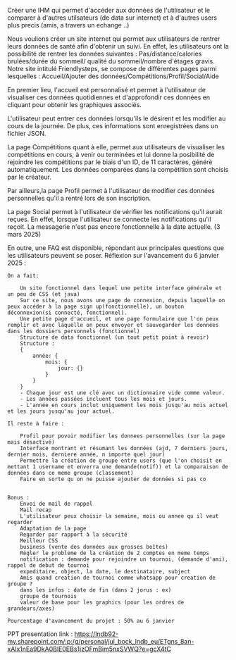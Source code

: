 Créer une IHM   qui permet d'accéder aux données de l'utilisateur et le comparer à d'autres utilsateurs (de data sur internet) et à d'autres users plus precis (amis, a travers un echange ..)



Nous voulions créer un site internet qui permet aux utilisateurs de rentrer leurs données de santé afin d'obtenir un suivi. En effet, les utilisateurs ont la possibilité de rentrer les données suivantes : Pas/distance/calories brulées/durée du sommeil/ qualité du sommeil/nombre d'étages gravis.
Notre site intitulé Friendlysteps, se compose de différentes pages parmi lesquelles : Accueil/Ajouter des données/Compétitions/Profil/Social/Aide

En premier lieu, l'accueil est personnalisé et permet à l'utilisateur de visualiser ces données quotidiennes et d'approfondir ces données en cliquant pour obtenir les graphiques associés.

L'utilisateur peut entrer ces données lorsqu'ils le désirent et les modifier au cours de la journée. De plus, ces informations sont enregistrées dans un fichier JSON.

La page Compétitions quant à elle, permet aux utilisateurs de visualiser les compétitions en cours, à venir ou terminées et lui donne la posibilité de rejoindre les compétitions par le biais d'un ID, de 11 caractères, généré automatiquement.
Les données comparées dans la compétition sont choisis par le créateur.

Par ailleurs,la page Profil permet à l'utilisateur de modifier ces données personnelles qu'il a rentré lors de son inscription. 

La page Social permet à l'utilisateur de vérifier les notifications qu'il aurait reçues. En effet, lorsque l'utilisateur se connecte les notifications qu'il reçoit. La messagerie n'est pas encore fonctionnelle à la date actuelle. (3 mars 2025)

En outre, une FAQ est disponible, répondant aux principales questions que les utilisateurs peuvent se poser. 
Réflexion sur l'avancement du 6 janvier 2025 : 

    On a fait:

        Un site fonctionnel dans lequel une petite interface générale et un peu de CSS (et java)
        Sur ce site, nous avons une page de connexion, depuis laquelle on peux accéder à la page sign up(fonctionnelle), un bouton déconnexion(si connecté, fonctionnel).
        Une petite page d'accueil, et une page formulaire que l'on peux remplir et avec laquelle on peux envoyer et sauvegarder les données dans les dossiers personnels (fonctionnel)
        Structure de data fonctionnel (un tout petit point à revoir)
        Structure :
        {
            année: {
                mois: {
                    jour: {}
                }
            }
        }
        - Chaque jour est une clé avec un dictionnaire vide comme valeur.
        - Les années passées incluent tous les mois et jours.
        - L'année en cours inclut uniquement les mois jusqu'au mois actuel et les jours jusqu'au jour actuel.
        
    Il reste à faire : 

        Profil pour povoir modifier les donnees personnelles (sur la page mais désactivé)
        Interface montrant et résumant les données (ajd, 7 derniers jours, dernier mois, derniere année, n importe quel jour)
        Permettre la création de groupe entre users (que l'on choisit en mettant 1 username et enverra une demande(notif)) et la comparaison de données dans ce meme groupe (classement)
        Faire en sorte qu on ne puisse ajouter de données si pas co
        

    Bonus : 
        Envoi de mail de rappel
        Mail recap
        L'utilisateur peux choisir la semaine, mois ou annee qu il veut regarder
        Adaptation de la page
        Regarder par rapport à la sécurité
        Meilleur CSS
        business (vente des données aux grosses boîtes)
        Régler le probleme de la création de 2 comptes en meme temps
        notification : demande pour rejoindre un tournoi, (demande d'ami), rappel de debut de tournoi
        expeditaire, object, la date, le destinataire, subject
        Amis quand creation de tournoi comme whatsapp pour creation de groupe ?
        dans les infos : date de fin (dans 2 jorus : ex)
        groupe de tournois
        valeur de base pour les graphics (pour les ordres de grandeurs/axes)

    Pourcentage d'avancement du projet : 50% au 6 janvier

PPT presentation link :
https://lndb92-my.sharepoint.com/:p:/g/personal/jul_bock_lndb_eu/ETgns_8an-xAlx1nEa9DkA0BlE0EBs1jzOFmBim5nxSVWQ?e=gcX4tC
